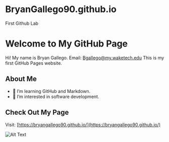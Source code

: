 # BryanGallego90.github.io
First Github Lab

   # Welcome to My GitHub Page
   Hi! My name is Bryan Gallego.  Email: Bgallego@my.waketech.edu
   This is my first GitHub Pages website.

   ## About Me
   - 🌱 I’m learning GitHub and Markdown.
   - 🔭 I’m interested in software development.

   ## Check Out My Page
   Visit: [https://bryangallego90.github.io/](https://bryangallego90.github.io/)


   ![Alt Text](https://i.etsystatic.com/13439930/r/il/f96e66/3826105261/il_1588xN.3826105261_toll.jpg)
